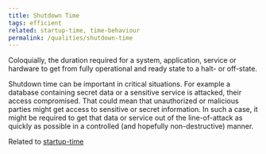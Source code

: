 ```yaml
---
title: Shutdown Time
tags: efficient
related: startup-time, time-behaviour
permalink: /qualities/shutdown-time
---
```


Coloquially, the duration required for a system, application, service or hardware to get from fully operational and ready state to a halt- or off-state.

Shutdown time can be important in critical situations. 
For example a database containing secret data or a sensitive service is attacked, their access compromised.
That could mean that unauthorized or malicious parties might get access to sensitive or secret information.
In such a case, it might be required to get that data or service out of the line-of-attack as quickly as possible in a controlled (and hopefully non-destructive) manner.



Related to [startup-time](/qualities/startup-time)
